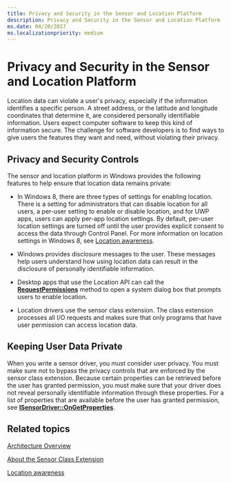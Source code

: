 ```yaml
---
title: Privacy and Security in the Sensor and Location Platform
description: Privacy and Security in the Sensor and Location Platform
ms.date: 04/20/2017
ms.localizationpriority: medium
---
```


# Privacy and Security in the Sensor and Location Platform

Location data can violate a user's privacy, especially if the information identifies a specific person. A street address, or the latitude and longitude coordinates that determine it, are considered personally identifiable information. Users expect computer software to keep this kind of information secure. The challenge for software developers is to find ways to give users the features they want and need, without violating their privacy.

## Privacy and Security Controls

The sensor and location platform in Windows provides the following features to help ensure that location data remains private:

- In Windows 8, there are three types of settings for enabling location. There is a setting for administrators that can disable location for all users, a per-user setting to enable or disable location, and for UWP apps, users can apply per-app location settings. By default, per-user location settings are turned off until the user provides explicit consent to access the data through Control Panel. For more information on location settings in Windows 8, see [Location awareness](/uwp/api/Windows.Devices.Geolocation).

- Windows provides disclosure messages to the user. These messages help users understand how using location data can result in the disclosure of personally identifiable information.

- Desktop apps that use the Location API can call the [**RequestPermissions**](/windows/win32/api/locationapi/nf-locationapi-ilocation-requestpermissions) method to open a system dialog box that prompts users to enable location.

- Location drivers use the sensor class extension. The class extension processes all I/O requests and makes sure that only programs that have user permission can access location data.

## Keeping User Data Private

When you write a sensor driver, you must consider user privacy. You must make sure not to bypass the privacy controls that are enforced by the sensor class extension. Because certain properties can be retrieved before the user has granted permission, you must make sure that your driver does not reveal personally identifiable information through these properties. For a list of properties that are available before the user has granted permission, see [**ISensorDriver::OnGetProperties**](/windows-hardware/drivers/ddi/sensorsclassextension/nf-sensorsclassextension-isensordriver-ongetproperties).

## Related topics

[Architecture Overview](../sensors/architecture-overview-for-sensor-drivers.md)  

[About the Sensor Class Extension](../sensors/about-the-sensor-class-extension.md)  

[Location awareness](/uwp/api/Windows.Devices.Geolocation)
